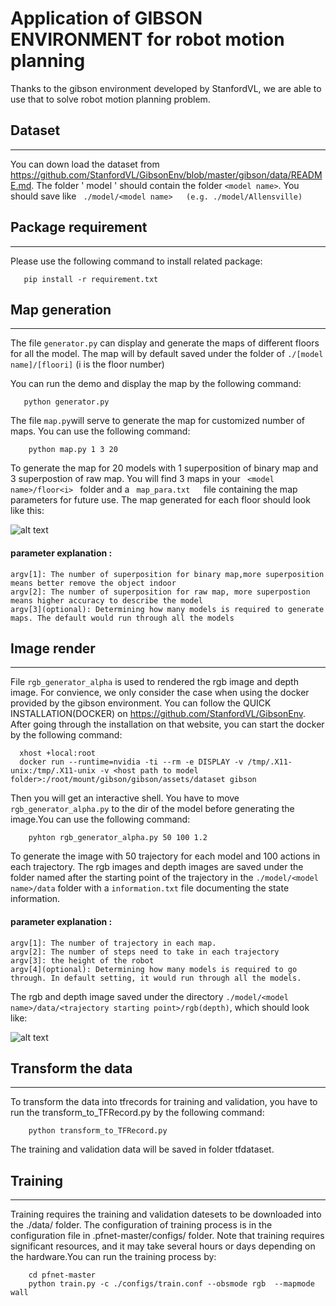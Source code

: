 # Application of GIBSON ENVIRONMENT for robot motion planning

Thanks to the gibson environment developed by StanfordVL, we are able to use that to solve robot motion planning problem.

## Dataset
----
You can down load the dataset from https://github.com/StanfordVL/GibsonEnv/blob/master/gibson/data/README.md. The folder ' model ' should contain the folder ` <model name> `.  You should save like `  ./model/<model name>   (e.g. ./model/Allensville) ` 

## Package requirement
----
Please use the following command to install related package:

       pip install -r requirement.txt
       
 
## Map generation
-----
The file `generator.py` can display and generate the maps of different floors for all the model. The map will by default saved under the folder of
`./[model name]/[floori]`  (i is the floor number)

You can run the demo and display the map by the following command:

       python generator.py              
    
    
The file `map.py`will serve to generate the map for customized number of maps. You can use the following command:

        python map.py 1 3 20             
    
 To generate the map for 20 models with 1 superposition of binary map and 3 superpostion of raw map.
 You will find 3 maps in your `  <model name>/floor<i>  ` folder and a `  map_para.txt    `file containing the map parameters for future use.
 The map generated for each floor should look like this:<br/>
 
 
 
 ![alt text](https://github.com/colincqian/gibson_simulator/blob/master/model/Allensville/floor0/bimap.png?raw=true "binary map")
 
 
 #### parameter explanation :
    argv[1]: The number of superposition for binary map,more superposition means better remove the object indoor
    argv[2]: The number of superposition for raw map, more superpostion means higher accuracy to describe the model
    argv[3](optional): Determining how many models is required to generate maps. The default would run through all the models
    
 ## Image render
 -----
 File `rgb_generator_alpha` is used to rendered the rgb image and depth image. For convience, we only consider the case when using the docker
 provided by the gibson environment. You can follow the QUICK INSTALLATION(DOCKER) on https://github.com/StanfordVL/GibsonEnv. After going through
 the installation on that website, you can start the docker by the following command:
 
      xhost +local:root   
      docker run --runtime=nvidia -ti --rm -e DISPLAY -v /tmp/.X11-unix:/tmp/.X11-unix -v <host path to model folder>:/root/mount/gibson/gibson/assets/dataset gibson
 
 Then you will get an interactive shell. You have to move ` rgb_generator_alpha.py ` to the dir of the model before generating the 
 image.You can use the following command:
 

        pyhton rgb_generator_alpha.py 50 100 1.2                   
  
  To generate the image with 50 trajectory for each model and 100 actions in each trajectory. The rgb images and depth images are saved
  under the folder named after the starting point of the trajectory in the ` ./model/<model name>/data ` folder with a ` information.txt `
  file documenting the state information. 
  #### parameter explanation :
    argv[1]: The number of trajectory in each map.
    argv[2]: The number of steps need to take in each trajectory
    argv[3]: the height of the robot
    argv[4](optional): Determining how many models is required to go through. In default setting, it would run through all the models.
The rgb and depth image saved under the directory ` ./model/<model name>/data/<trajectory starting point>/rgb(depth) `, which should look like: <br/>

 ![alt text](https://github.com/colincqian/gibson_simulator/blob/master/model/Allensville/floor0/data/(-0.3052697519374036%2C%206.626248501422827)/rgb/0.png?raw=true "rgb")
 
 
## Transform the data
----
To transform the data into tfrecords for training and validation, you have to run the transform_to_TFRecord.py by the following command:

        python transform_to_TFRecord.py
        
The training and validation data will be saved in folder tfdataset.

## Training 
----

Training requires the training and validation datesets to be downloaded into the ./data/ folder. The configuration of training process is in the configuration file in .pfnet-master/configs/ folder. Note that training requires significant resources, and it may take several hours or days depending on the hardware.You can run the training process by:

        cd pfnet-master
        python train.py -c ./configs/train.conf --obsmode rgb  --mapmode wall
        
        

        









